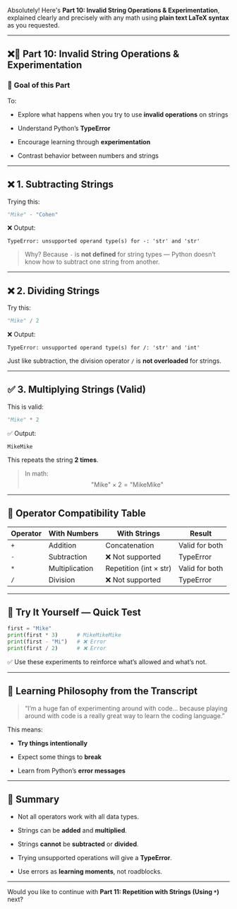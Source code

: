 Absolutely! Here's **Part 10: Invalid String Operations & Experimentation**, explained clearly and precisely with any math using **plain text LaTeX syntax** as you requested.

---

## ❌🧪 **Part 10: Invalid String Operations & Experimentation**

### 🎯 **Goal of this Part**

To:

- Explore what happens when you try to use **invalid operations** on strings
    
- Understand Python’s **TypeError**
    
- Encourage learning through **experimentation**
    
- Contrast behavior between numbers and strings
    

---

## ❌ **1. Subtracting Strings**

Trying this:

```python
"Mike" - "Cohen"
```

❌ Output:

```
TypeError: unsupported operand type(s) for -: 'str' and 'str'
```

> Why? Because `-` is **not defined** for string types — Python doesn’t know how to subtract one string from another.

---

## ❌ **2. Dividing Strings**

Try this:

```python
"Mike" / 2
```

❌ Output:

```
TypeError: unsupported operand type(s) for /: 'str' and 'int'
```

Just like subtraction, the division operator `/` is **not overloaded** for strings.

---

## ✅ **3. Multiplying Strings (Valid)**

This is valid:

```python
"Mike" * 2
```

✅ Output:

```
MikeMike
```

This repeats the string **2 times**.

> In math: $$ \text{"Mike"} \times 2 = \text{"MikeMike"} $$

---

## 🔁 **Operator Compatibility Table**

|Operator|With Numbers|With Strings|Result|
|---|---|---|---|
|`+`|Addition|Concatenation|Valid for both|
|`-`|Subtraction|❌ Not supported|TypeError|
|`*`|Multiplication|Repetition (int × str)|Valid for both|
|`/`|Division|❌ Not supported|TypeError|

---

## 🧪 **Try It Yourself — Quick Test**

```python
first = "Mike"
print(first * 3)      # MikeMikeMike
print(first - "Mi")   # ❌ Error
print(first / 2)      # ❌ Error
```

✅ Use these experiments to reinforce what’s allowed and what’s not.

---

## 🧠 Learning Philosophy from the Transcript

> “I’m a huge fan of experimenting around with code... because playing around with code is a really great way to learn the coding language.”

This means:

- **Try things intentionally**
    
- Expect some things to **break**
    
- Learn from Python’s **error messages**
    

---

## 📌 Summary

- Not all operators work with all data types.
    
- Strings can be **added** and **multiplied**.
    
- Strings **cannot** be **subtracted** or **divided**.
    
- Trying unsupported operations will give a **TypeError**.
    
- Use errors as **learning moments**, not roadblocks.
    

---

Would you like to continue with **Part 11: Repetition with Strings (Using `*`)** next?